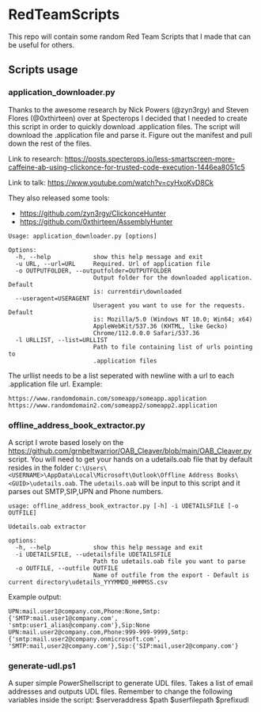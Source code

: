 # RedTeamScripts
This repo will contain some random Red Team Scripts that I made that can be useful for others.


## Scripts usage

### application_downloader.py
Thanks to the awesome research by Nick Powers (@zyn3rgy) and Steven Flores (@0xthirteen) over at Specterops I decided that I needed to create this script in order to quickly download .application files.
The script will download the .application file and parse it. Figure out the manifest and pull down the rest of the files. 

Link to research: https://posts.specterops.io/less-smartscreen-more-caffeine-ab-using-clickonce-for-trusted-code-execution-1446ea8051c5

Link to talk: https://www.youtube.com/watch?v=cyHxoKvD8Ck

They also released some tools: 
- https://github.com/zyn3rgy/ClickonceHunter
- https://github.com/0xthirteen/AssemblyHunter
```
Usage: application_downloader.py [options]

Options:
  -h, --help            show this help message and exit
  -u URL, --url=URL     Required. Url of application file
  -o OUTPUTFOLDER, --outputfolder=OUTPUTFOLDER
                        Output folder for the downloaded application. Default
                        is: currentdir\downloaded
  --useragent=USERAGENT
                        Useragent you want to use for the requests. Default
                        is: Mozilla/5.0 (Windows NT 10.0; Win64; x64)
                        AppleWebKit/537.36 (KHTML, like Gecko)
                        Chrome/112.0.0.0 Safari/537.36
  -l URLLIST, --list=URLLIST
                        Path to file containing list of urls pointing to
                        .application files
```

The urllist needs to be a list seperated with newline with a url to each .application file url. 
Example:
```
https://www.randomdomain.com/someapp/someapp.application
https://www.randomdomain2.com/someapp2/someapp2.application
```

### offline_address_book_extractor.py
A script I wrote based losely on the https://github.com/grnbeltwarrior/OAB_Cleaver/blob/main/OAB_Cleaver.py script.
You will need to get your hands on a udetails.oab file that by default resides in the folder `C:\Users\<USERNAME>\AppData\Local\Microsoft\Outlook\Offline Address Books\<GUID>\udetails.oab`.
The `udetails.oab` will be input to this script and it parses out SMTP,SIP,UPN and Phone numbers.

```
usage: offline_address_book_extractor.py [-h] -i UDETAILSFILE [-o OUTFILE]

Udetails.oab extractor

options:
  -h, --help            show this help message and exit
  -i UDETAILSFILE, --udetailsfile UDETAILSFILE
                        Path to udetails.oab file you want to parse
  -o OUTFILE, --outfile OUTFILE
                        Name of outfile from the export - Default is current directory\udetails_YYYMMDD_HHMMSS.csv
```

Example output:
```
UPN:mail.user1@company.com,Phone:None,Smtp:{'SMTP:mail.user1@company.com', 'smtp:user1_alias@company.com'},Sip:None
UPN:mail.user2@company.com,Phone:999-999-9999,Smtp:{'smtp:mail.user2@company.onmicrosoft.com', 'SMTP:mail,user2@company.com'},Sip:{'SIP:mail,user2@company.com'}
```

### generate-udl.ps1
A super simple PowerShellscript to generate UDL files. Takes a list of email addresses and outputs UDL files.
Remember to change the following variables inside the script:
$serveraddress
$path
$userfilepath
$prefixudl
